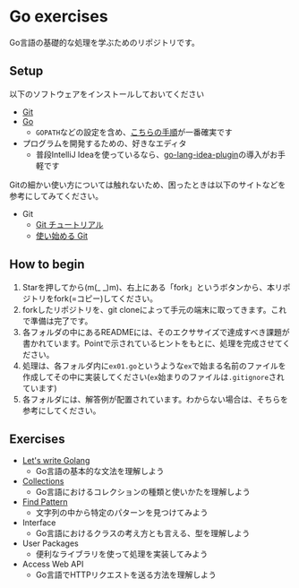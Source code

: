 # Go exercises

Go言語の基礎的な処理を学ぶためのリポジトリです。

## Setup

以下のソフトウェアをインストールしておいてください

* [Git](https://git-scm.com/)
* [Go](http://golang-jp.org/)
  * `GOPATH`などの設定を含め、[こちらの手順](http://www.golangbootcamp.com/book/get_setup)が一番確実です
* プログラムを開発するための、好きなエディタ
  * 普段IntelliJ Ideaを使っているなら、[go-lang-idea-plugin](https://github.com/go-lang-plugin-org/go-lang-idea-plugin)の導入がお手軽です

Gitの細かい使い方については触れないため、困ったときは以下のサイトなどを参考にしてみてください。

* Git
  * [Git チュートリアル](https://www.atlassian.com/ja/git/tutorial/git-basics)
  * [使い始める Git](http://qiita.com/icoxfog417/items/617094c6f9018149f41f)

## How to begin

1. Starを押してから(m(_ _)m)、右上にある「fork」というボタンから、本リポジトリをfork(=コピー)してください。
2. forkしたリポジトリを、git cloneによって手元の端末に取ってきます。これで準備は完了です。
3. 各フォルダの中にあるREADMEには、そのエクササイズで達成すべき課題が書かれています。Pointで示されているヒントをもとに、処理を完成させてください。
4. 処理は、各フォルダ内に`ex01.go`というような`ex`で始まる名前のファイルを作成してその中に実装してください(`ex`始まりのファイルは`.gitignore`されています)
5. 各フォルダには、解答例が配置されています。わからない場合は、そちらを参考にしてください。

## Exercises

* [Let's write Golang](https://github.com/icoxfog417/go_exercises/tree/master/01_golang_basic)
  * Go言語の基本的な文法を理解しよう
* [Collections](https://github.com/icoxfog417/go_exercises/tree/master/02_collections)
  * Go言語におけるコレクションの種類と使いかたを理解しよう
* [Find Pattern](https://github.com/icoxfog417/go_exercises/tree/master/03_find_pattern)
  * 文字列の中から特定のパターンを見つけてみよう
* Interface
  * Go言語におけるクラスの考え方とも言える、型を理解しよう
* User Packages
  * 便利なライブラリを使って処理を実装してみよう
* Access Web API
  * Go言語でHTTPリクエストを送る方法を理解しよう
